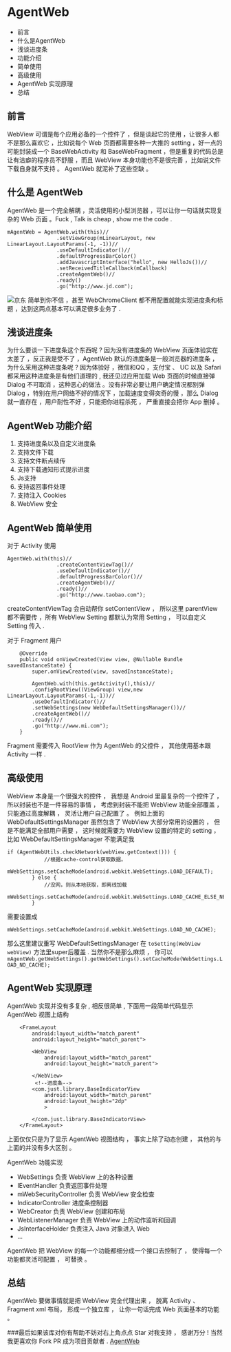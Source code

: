 # AgentWeb

* 前言
* 什么是AgentWeb
* 浅谈进度条
* 功能介绍
* 简单使用
* 高级使用
* AgentWeb 实现原理
* 总结

## 前言 
WebView 可谓是每个应用必备的一个控件了 ，但是谈起它的使用 ，让很多人都不是那么喜欢它 ，比如说每个 Web 页面都需要各种一大推的 setting ，好一点的可能封装成一个 BaseWebActivity 和 BaseWebFragment ，但是重复的代码总是让有洁癖的程序员不舒服 ，而且 WebView 本身功能也不是很完善 ，比如说文件下载自身就不支持 。 AgentWeb 就泥补了这些空缺 。
 
## 什么是 AgentWeb
AgentWeb 是一个完全解耦 ，灵活使用的小型浏览器 ，可以让你一句话就实现复杂的 Web 页面 。Fuck , Talk is cheap , show me the code .

```
mAgentWeb = AgentWeb.with(this)//
                .setViewGroup(mLinearLayout, new LinearLayout.LayoutParams(-1, -1))//
                .useDefaultIndicator()//
                .defaultProgressBarColor()
                .addJavascriptInterface("hello", new HelloJs())//
                .setReceivedTitleCallback(mCallback)
                .createAgentWeb()//
                .ready()
                .go("http://www.jd.com");

```

![京东](jd.png)
简单到你不信 ，甚至 WebChromeClient 都不用配置就能实现进度条和标题 ，达到这两点基本可以满足很多业务了 . 

## 浅谈进度条
为什么要谈一下进度条这个东西呢 ?  因为没有进度条的 WebView 页面体验实在太差了 ，反正我是受不了 ，AgentWeb 默认的进度条是一般浏览器的进度条 ，为什么采用这种进度条呢 ? 因为体验好 ，微信和QQ ，支付宝 、 UC 以及 Safari 都采用这种进度条是有他们道理的 , 我还见过应用加载 Web 页面的时候直接弹 Dialog 不可取消 ，这种恶心的做法 。没有非常必要让用户确定情况都别弹 Dialog ，特别在用户网络不好的情况下 ，加载速度变得突奇的慢 ，那么 Dialog 就一直存在 ，用户耐性不好 ，只能把你进程杀死 ， 严重直接会把你 App 删掉 。

## AgentWeb 功能介绍
1. 支持进度条以及自定义进度条
2. 支持文件下载
3. 支持文件断点续传
3. 支持下载通知形式提示进度
4. Js支持
5. 支持返回事件处理
6. 支持注入 Cookies
7. WebView 安全

## AgentWeb 简单使用
对于 Activity 使用

```
AgentWeb.with(this)//
                .createContentViewTag()//
                .useDefaultIndicator()//
                .defaultProgressBarColor()//
                .createAgentWeb()//
                .ready()//
                .go("http://www.taobao.com");

```
createContentViewTag 会自动帮你 setContentView ， 所以这里 parentView 都不需要传 ，所有 WebView Setting 都默认为常用 Setting ， 可以自定义 Setting 传入 . 

对于 Fragment 用户

```
    @Override
    public void onViewCreated(View view, @Nullable Bundle savedInstanceState) {
        super.onViewCreated(view, savedInstanceState);

        AgentWeb.with(this.getActivity(),this)//
        .configRootView((ViewGroup) view,new LinearLayout.LayoutParams(-1,-1))//
        .useDefaultIndicator()//
        .setWebSettings(new WebDefaultSettingsManager())//
        .createAgentWeb()//
        .ready()//
        .go("http://www.mi.com");
    }

```
Fragment 需要传入 RootView 作为 AgentWeb 的父控件 ， 其他使用基本跟 Activity 一样 .

## 高级使用
WebView 本身是一个很强大的控件 ， 我想是 Android 里最复杂的一个控件了 ， 所以封装也不是一件容易的事情 ， 考虑到封装不能把 WebView 功能全部覆盖 ， 只能通过高度解耦 ， 灵活让用户自己配置了 。 例如上面的 WebDefaultSettingsManager 虽然包含了 WebView 大部分常用的设置的 ， 但是不能满足全部用户需要 ， 这时候就需要为 WebView 设置的特定的 setting ， 比如 WebDefaultSettingsManager 不能满足我

```
if (AgentWebUtils.checkNetwork(webView.getContext())) {
            //根据cache-control获取数据。
            mWebSettings.setCacheMode(android.webkit.WebSettings.LOAD_DEFAULT);
        } else {
            //没网，则从本地获取，即离线加载
            mWebSettings.setCacheMode(android.webkit.WebSettings.LOAD_CACHE_ELSE_NETWORK);
        }
```
需要设置成 
```
mWebSettings.setCacheMode(android.webkit.WebSettings.LOAD_NO_CACHE);
```
那么这里建议重写 WebDefaultSettingsManager 在
`toSetting(WebView webView)` 
方法里super后覆盖 . 当然你不是那么麻烦 ， 你可以 
` mAgentWeb.getWebSettings().getWebSettings().setCacheMode(WebSettings.LOAD_NO_CACHE);`

## AgentWeb 实现原理
AgentWeb 实现并没有多复杂 , 相反很简单 , 下面用一段简单代码显示 AgentWeb 视图上结构

```
	<FrameLayout
        android:layout_width="match_parent"
        android:layout_height="match_parent">

        <WebView
            android:layout_width="match_parent"
            android:layout_height="match_parent">

        </WebView>
		 <!--进度条-->
        <com.just.library.BaseIndicatorView
            android:layout_width="match_parent"
            android:layout_height="2dp"
            >

        </com.just.library.BaseIndicatorView>
    </FrameLayout>

```
上面仅仅只是为了显示 AgentWeb 视图结构 ， 事实上除了动态创建 ， 其他的与上面的并没有多大区别 。

AgentWeb 功能实现

*  WebSettings 负责 WebView 上的各种设置
*  IEventHandler 负责返回事件处理
*  mWebSecurityController 负责 WebView 安全检查
*  IndicatorController 进度条控制器
*  WebCreator 负责 WebView 创建和布局
*  WebListenerManager 负责 WebView 上的动作监听和回调
*  JsInterfaceHolder 负责注入 Java 对象进入 Web
*  ...

AgentWeb 把 WebView 的每一个功能都细分成一个接口去控制了 ， 使得每一个功能都灵活可配置 ， 可替换 。

## 总结
AgentWeb 要做事情就是把 WebView 完全代理出来 ， 脱离 Activity 、 Fragment xml 布局， 形成一个独立库 ， 让你一句话完成 Web 页面基本的功能 。

###最后如果该库对你有帮助不妨对右上角点点 Star 对我支持 ， 感谢万分 ! 当然我更喜欢你 Fork PR 成为项目贡献者 .
[AgentWeb](https://github.com/Justson/AgentWeb)







 